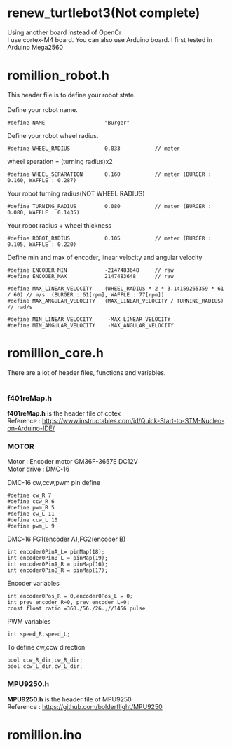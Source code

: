 # renew_turtlebot3(Not complete)
Using another board instead of OpenCr<br>
I use cortex-M4 board. You can also use Arduino board. I first tested in Arduino Mega2560

# romillion_robot.h
This header file is to define your robot state.<br><br>
Define your robot name.

    #define NAME                   "Burger"
Define your robot wheel radius.<br>

    #define WHEEL_RADIUS           0.033           // meter
wheel speration = (turning radius)x2<br>

    #define WHEEL_SEPARATION       0.160           // meter (BURGER : 0.160, WAFFLE : 0.287)
Your robot turning radius(NOT WHEEL RADIUS)<br>

    #define TURNING_RADIUS         0.080           // meter (BURGER : 0.080, WAFFLE : 0.1435)
Your robot radius + wheel thickness<br>

    #define ROBOT_RADIUS           0.105           // meter (BURGER : 0.105, WAFFLE : 0.220)
Define min and max of encoder, linear velocity and angular velocity<br>

    #define ENCODER_MIN            -2147483648     // raw
    #define ENCODER_MAX            2147483648      // raw

    #define MAX_LINEAR_VELOCITY    (WHEEL_RADIUS * 2 * 3.14159265359 * 61 / 60) // m/s  (BURGER : 61[rpm], WAFFLE : 77[rpm])
    #define MAX_ANGULAR_VELOCITY   (MAX_LINEAR_VELOCITY / TURNING_RADIUS)       // rad/s

    #define MIN_LINEAR_VELOCITY     -MAX_LINEAR_VELOCITY  
    #define MIN_ANGULAR_VELOCITY    -MAX_ANGULAR_VELOCITY 


# romillion_core.h
There are a lot of header files, functions and variables.<br><br>

### f401reMap.h
**f401reMap.h** is the header file of cotex<br>
Reference : https://www.instructables.com/id/Quick-Start-to-STM-Nucleo-on-Arduino-IDE/

### MOTOR
Motor : Encoder motor GM36F-3657E DC12V<br>
Motor drive : DMC-16<br>

DMC-16 cw,ccw,pwm pin define

    #define cw_R 7
    #define ccw_R 6
    #define pwm_R 5
    #define cw_L 11
    #define ccw_L 10
    #define pwm_L 9
DMC-16 FG1(encoder A),FG2(encoder B)
 
    int encoder0PinA_L= pinMap(18);
    int encoder0PinB_L = pinMap(19);
    int encoder0PinA_R = pinMap(16);
    int encoder0PinB_R = pinMap(17);
Encoder variables

    int encoder0Pos_R = 0,encoder0Pos_L = 0;
    int prev_encoder_R=0, prev_encoder_L=0;
    const float ratio =360./56./26.;//1456 pulse
PWM variables

    int speed_R,speed_L;
To define cw,ccw direction

    bool ccw_R_dir,cw_R_dir;
    bool ccw_L_dir,cw_L_dir;
### MPU9250.h
**MPU9250.h** is the header file of MPU9250<br>
Reference : https://github.com/bolderflight/MPU9250<br>

# romillion.ino




